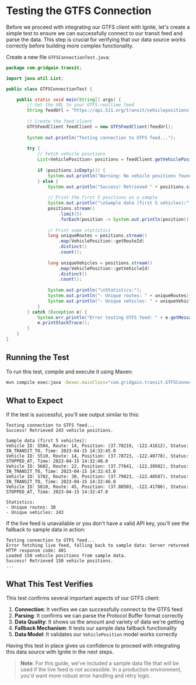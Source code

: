 # Testing the GTFS Connection

Before we proceed with integrating our GTFS client with Ignite, let's create a simple test to ensure we can successfully connect to our transit feed and parse the data. This step is crucial for verifying that our data source works correctly before building more complex functionality.

Create a new file `GTFSConnectionTest.java`:

```java
package com.gridgain.transit;

import java.util.List;

public class GTFSConnectionTest {

    public static void main(String[] args) {
        // Set the URL to your GTFS-realtime feed
        String feedUrl = "https://api.511.org/transit/vehiclepositions?api_key=YOUR_KEY&agency=SF";
        
        // Create the feed client
        GTFSFeedClient feedClient = new GTFSFeedClient(feedUrl);
        
        System.out.println("Testing connection to GTFS feed...");
        
        try {
            // Fetch vehicle positions
            List<VehiclePosition> positions = feedClient.getVehiclePositions();
            
            if (positions.isEmpty()) {
                System.out.println("Warning: No vehicle positions found in the feed.");
            } else {
                System.out.println("Success! Retrieved " + positions.size() + " vehicle positions.");
                
                // Print the first 5 positions as a sample
                System.out.println("\nSample data (first 5 vehicles):");
                positions.stream()
                    .limit(5)
                    .forEach(position -> System.out.println(position));
                
                // Print some statistics
                long uniqueRoutes = positions.stream()
                    .map(VehiclePosition::getRouteId)
                    .distinct()
                    .count();
                
                long uniqueVehicles = positions.stream()
                    .map(VehiclePosition::getVehicleId)
                    .distinct()
                    .count();
                
                System.out.println("\nStatistics:");
                System.out.println("- Unique routes: " + uniqueRoutes);
                System.out.println("- Unique vehicles: " + uniqueVehicles);
            }
        } catch (Exception e) {
            System.err.println("Error testing GTFS feed: " + e.getMessage());
            e.printStackTrace();
        }
    }
}
```

## Running the Test

To run this test, compile and execute it using Maven:

```bash
mvn compile exec:java -Dexec.mainClass="com.gridgain.transit.GTFSConnectionTest"
```

## What to Expect

If the test is successful, you'll see output similar to this:

```
Testing connection to GTFS feed...
Success! Retrieved 243 vehicle positions.

Sample data (first 5 vehicles):
Vehicle ID: 5504, Route: 14, Position: (37.78219, -122.41612), Status: IN_TRANSIT_TO, Time: 2023-04-15 14:32:45.0
Vehicle ID: 5510, Route: 14, Position: (37.78723, -122.40778), Status: STOPPED_AT, Time: 2023-04-15 14:32:48.0
Vehicle ID: 5602, Route: 22, Position: (37.77641, -122.39502), Status: IN_TRANSIT_TO, Time: 2023-04-15 14:32:43.0
Vehicle ID: 5702, Route: 30, Position: (37.79823, -122.40587), Status: IN_TRANSIT_TO, Time: 2023-04-15 14:32:46.0
Vehicle ID: 5810, Route: 45, Position: (37.80503, -122.41786), Status: STOPPED_AT, Time: 2023-04-15 14:32:47.0

Statistics:
- Unique routes: 38
- Unique vehicles: 243
```

If the live feed is unavailable or you don't have a valid API key, you'll see the fallback to sample data in action:

```
Testing connection to GTFS feed...
Error fetching live feed, falling back to sample data: Server returned HTTP response code: 401
Loaded 150 vehicle positions from sample data.
Success! Retrieved 150 vehicle positions.
...
```

## What This Test Verifies

This test confirms several important aspects of our GTFS client:

1. **Connection**: It verifies we can successfully connect to the GTFS feed
2. **Parsing**: It confirms we can parse the Protocol Buffer format correctly
3. **Data Quality**: It shows us the amount and variety of data we're getting
4. **Fallback Mechanism**: It tests our sample data fallback functionality
5. **Data Model**: It validates our `VehiclePosition` model works correctly

Having this test in place gives us confidence to proceed with integrating this data source with Ignite in the next steps.

> **Note**: For this guide, we've included a sample data file that will be used if the live feed is not accessible. In a production environment, you'd want more robust error handling and retry logic.
